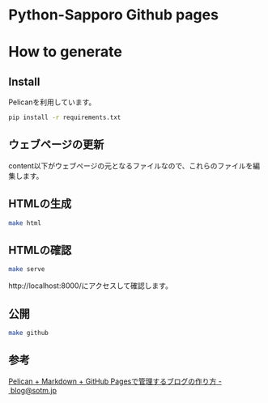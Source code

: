 # Python-Sapporo Github pages

# How to generate

## Install
Pelicanを利用しています。

```sh
pip install -r requirements.txt
```

## ウェブページの更新
content以下がウェブページの元となるファイルなので、これらのファイルを編集します。

## HTMLの生成
```sh
make html
```

## HTMLの確認
```sh
make serve
```

http://localhost:8000/にアクセスして確認します。

## 公開
```sh
make github
```

## 参考
[Pelican + Markdown + GitHub Pagesで管理するブログの作り方 - blog@sotm.jp](http://blog.sotm.jp/2014/01/04/Pelican-Markdown-GithubPages-install-guide/)

